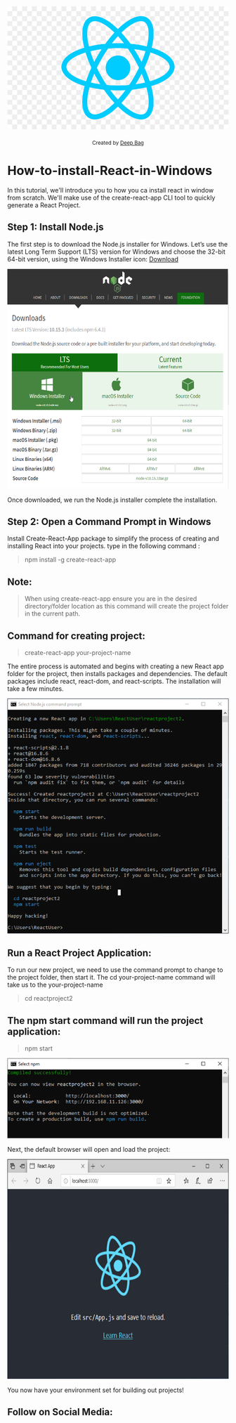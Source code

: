 <p align="center">
  <a href="https://github.com/deepbag/How-to-install-React-in-Windows">
    <img src="https://github.com/deepbag/How-to-install-React-in-Windows/blob/master/img/reactpng.jpg" alt="React.js">
  </a>
</p>

<div align="center">
  <sub>Created by
  <a href="https://www.instagram.com/er.deepbag/">Deep Bag</a>
</div>

# How-to-install-React-in-Windows
In this tutorial, we'll introduce you to how you ca install react in window from scratch. We'll make use of the create-react-app CLI tool to quickly generate a React Project.

## Step 1: Install Node.js
The first step is to download the Node.js installer for Windows. Let’s use the latest Long Term Support (LTS) version for Windows and choose the 32-bit 64-bit version, using the Windows Installer icon: <a href="https://www.npmjs.com/" target="_blanck">Download</a>

<img src="https://github.com/deepbag/How-to-install-React-in-Windows/blob/master/img/nodejs1.png" alt="Node.js Download" width="550" height="500">

Once downloaded, we run the Node.js installer complete the installation.

## Step 2: Open a Command Prompt in Windows
Install Create-React-App package to simplify the process of creating and installing React into your projects.
type in the following command : 
> npm install -g create-react-app

## Note:
> When using create-react-app ensure you are in the desired directory/folder location as this command will create the project folder in the current path.

## Command for creating project:
> create-react-app your-project-name

The entire process is automated and begins with creating a new React app folder for the project, then installs packages and dependencies. The default packages include react, react-dom, and react-scripts. The installation will take a few minutes.

<img src="https://github.com/deepbag/How-to-install-React-in-Windows/blob/master/img/nodejs_commandprompt10.png" alt="Node.js Download">

## Run a React Project Application:
To run our new project, we need to use the command prompt to change to the project folder, then start it. The cd your-project-name command will take us to the your-project-name
> cd reactproject2 
## The npm start command will run the project application:
> npm start

<img src="https://github.com/deepbag/How-to-install-React-in-Windows/blob/master/img/nodejs_commandprompt11.png" alt="Node.js Download">

Next, the default browser will open and load the project:

<img src="https://github.com/deepbag/How-to-install-React-in-Windows/blob/master/img/localhost.png" alt="Node.js Download" width="550" height="500">

You now have your environment set for building out projects!

## Follow on Social Media:

[1.1]: http://i.imgur.com/tXSoThF.png (twitter icon with padding)
[2.1]: http://i.imgur.com/P3YfQoD.png (facebook icon with padding)
[3.1]: http://i.imgur.com/yCsTjba.png (google plus icon with padding)
[4.1]: http://i.imgur.com/YckIOms.png (tumblr icon with padding)
[5.1]: http://i.imgur.com/1AGmwO3.png (dribbble icon with padding)
[6.1]: http://i.imgur.com/0o48UoR.png (github icon with padding)
